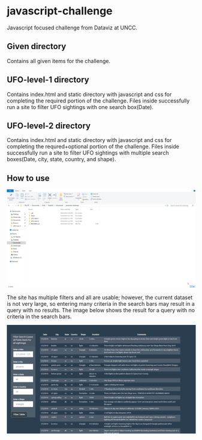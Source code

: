 # javascript-challenge
Javascript focused challenge from Dataviz at UNCC.

## Given directory
Contains all given items for the challenge.

## UFO-level-1 directory
Contains index.html and static directory with javascript and css for completing the required portion of the challenge. Files inside successfully run a site to filter UFO sightings with one search box(Date).

## UFO-level-2 directory
Contains index.html and static directory with javascript and css for completing the requred+optional portion of the challenge. Files inside successfully run a site to filter UFO sightings with multiple search boxes(Date, city, state, country, and shape).

## How to use
![](Images/howto.gif)

The site has multiple filters and all are usable; however, the current dataset is not very large, so entering many criteria in the search bars may result in a query with no results. The image below shows the result for a query with no criteria in the search bars.

![](Images/nofilter.png)

